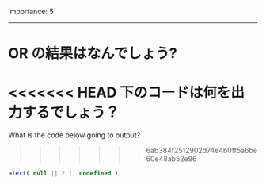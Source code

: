 importance: 5

---

# OR の結果はなんでしょう?

<<<<<<< HEAD
下のコードは何を出力するでしょう？
=======
What is the code below going to output?
>>>>>>> 6ab384f2512902d74e4b0ff5a6be60e48ab52e96

```js
alert( null || 2 || undefined );
```
